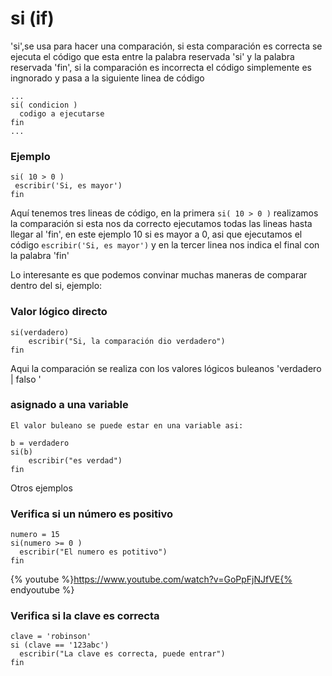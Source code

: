 # si (if)
'si',se usa para hacer una comparación, si esta comparación es correcta se ejecuta el código que esta entre la palabra reservada 'si' y la palabra reservada 'fin', si la comparación es incorrecta el código simplemente es ingnorado y pasa a la siguiente linea de código 

```
...
si( condicion )
  codigo a ejecutarse
fin
...
```
### Ejemplo
```
si( 10 > 0 )
 escribir('Si, es mayor') 
fin
```
Aquí tenemos tres lineas de código, en la primera ```si( 10 > 0 )``` realizamos la comparación si esta nos da correcto ejecutamos todas las lineas hasta llegar al 'fin', en este ejemplo 10 si es mayor a 0, asi que ejecutamos el código ```escribir('Si, es mayor')``` y en la tercer linea nos indica el final con la palabra 'fin'

Lo interesante es que podemos convinar muchas maneras de comparar dentro del si, ejemplo: 

### Valor lógico directo
```
si(verdadero)
    escribir("Si, la comparación dio verdadero")
fin
```
Aqui la comparación se realiza con los valores lógicos buleanos 'verdadero | falso '   


### asignado a una variable
```
El valor buleano se puede estar en una variable asi: 

b = verdadero
si(b)
    escribir("es verdad")
fin
```
Otros ejemplos

### Verifica si un número es positivo
```
numero = 15
si(numero >= 0 )
  escribir("El numero es potitivo")
fin  
```
{% youtube %}https://www.youtube.com/watch?v=GoPpFjNJfVE{% endyoutube %}

### Verifica si la clave es correcta
```
clave = 'robinson'
si (clave == '123abc') 
  escribir("La clave es correcta, puede entrar")
fin
```



